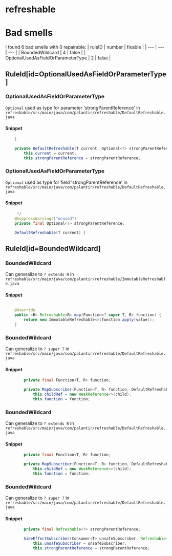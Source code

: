 # refreshable 
 
# Bad smells
I found 6 bad smells with 0 repairable:
| ruleID | number | fixable |
| --- | --- | --- |
| BoundedWildcard | 4 | false |
| OptionalUsedAsFieldOrParameterType | 2 | false |
## RuleId[id=OptionalUsedAsFieldOrParameterType]
### OptionalUsedAsFieldOrParameterType
`Optional` used as type for parameter 'strongParentReference'
in `refreshable/src/main/java/com/palantir/refreshable/DefaultRefreshable.java`
#### Snippet
```java
    }

    private DefaultRefreshable(T current, Optional<?> strongParentReference, RootSubscriberTracker tracker) {
        this.current = current;
        this.strongParentReference = strongParentReference;
```

### OptionalUsedAsFieldOrParameterType
`Optional` used as type for field 'strongParentReference'
in `refreshable/src/main/java/com/palantir/refreshable/DefaultRefreshable.java`
#### Snippet
```java
     */
    @SuppressWarnings("unused")
    private final Optional<?> strongParentReference;

    DefaultRefreshable(T current) {
```

## RuleId[id=BoundedWildcard]
### BoundedWildcard
Can generalize to `? extends R`
in `refreshable/src/main/java/com/palantir/refreshable/ImmutableRefreshable.java`
#### Snippet
```java

    @Override
    public <R> Refreshable<R> map(Function<? super T, R> function) {
        return new ImmutableRefreshable<>(function.apply(value));
    }
```

### BoundedWildcard
Can generalize to `? super T`
in `refreshable/src/main/java/com/palantir/refreshable/DefaultRefreshable.java`
#### Snippet
```java
        private final Function<T, R> function;

        private MapSubscriber(Function<T, R> function, DefaultRefreshable<R> child) {
            this.childRef = new WeakReference<>(child);
            this.function = function;
```

### BoundedWildcard
Can generalize to `? extends R`
in `refreshable/src/main/java/com/palantir/refreshable/DefaultRefreshable.java`
#### Snippet
```java
        private final Function<T, R> function;

        private MapSubscriber(Function<T, R> function, DefaultRefreshable<R> child) {
            this.childRef = new WeakReference<>(child);
            this.function = function;
```

### BoundedWildcard
Can generalize to `? super T`
in `refreshable/src/main/java/com/palantir/refreshable/DefaultRefreshable.java`
#### Snippet
```java
        private final Refreshable<?> strongParentReference;

        SideEffectSubscriber(Consumer<T> unsafeSubscriber, Refreshable<?> strongParentReference) {
            this.unsafeSubscriber = unsafeSubscriber;
            this.strongParentReference = strongParentReference;
```

